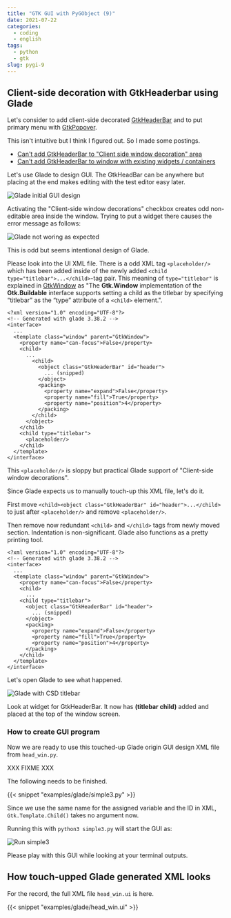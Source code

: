 ```yaml
---
title: "GTK GUI with PyGObject (9)"
date: 2021-07-22
categories:
  - coding
  - english
tags:
  - python
  - gtk
slug: pygi-9
---
```


## Client-side decoration with GtkHeaderbar using Glade

Let's consider to add client-side decorated
[GtkHeaderBar](https://lazka.github.io/pgi-docs/Gtk-3.0/classes/HeaderBar.html)
and to put primary menu with
[GtkPopover](https://lazka.github.io/pgi-docs/Gtk-3.0/classes/Popover.html).

This isn't intuitive but I think I figured out.  So I made some postings.
* [Can't add GtkHeaderBar to "Client side window decoration" area](https://bugs.debian.org/cgi-bin/bugreport.cgi?bug=991468)
* [Can't add GtkHeaderBar to window with existing widgets / containers](https://gitlab.gnome.org/GNOME/glade/-/issues/499)

Let's use Glade to design GUI.  The GtkHeadBar can be anywhere but placing at the end
makes editing with the test editor easy later.

![Glade initial GUI design](/img/head-start.png)

Activating the "Client-side window decorations" checkbox creates odd
non-editable area inside the window.  Trying to put a widget there causes the
error message as follows:

![Glade not woring as expected](/img/head-csd.png)

This is odd but seems intentional design of Glade.

Please look into the UI XML file.  There is a odd XML tag `<placeholder/>` which has been added inside of the newly added `<child type="titlebar">...</child>`-tag pair.  This meaning of `type="titlebar"` is explained in [GtkWindow](https://lazka.github.io/pgi-docs/#Gtk-3.0/classes/Window.html#class-details) as "The __Gtk.Window__ implementation of the __Gtk.Buildable__ interface supports setting a child as the titlebar by specifying “titlebar” as the “type” attribute of a `<child>` element.".

```
<?xml version="1.0" encoding="UTF-8"?>
<!-- Generated with glade 3.38.2 -->
<interface>
  ...
  <template class="window" parent="GtkWindow">
    <property name="can-focus">False</property>
    <child>
      ...
        <child>
          <object class="GtkHeaderBar" id="header">
            ... (snipped)
          </object>
          <packing>
            <property name="expand">False</property>
            <property name="fill">True</property>
            <property name="position">4</property>
          </packing>
        </child>
      </object>
    </child>
    <child type="titlebar">
      <placeholder/>
    </child>
  </template>
</interface>
```

This `<placeholder/>` is sloppy but practical Glade support of "Client-side window decorations".

Since Glade expects us to manually touch-up this XML file, let's do it.

First move `<child><object class="GtkHeaderBar" id="header">...</child>`
to just after `<placeholder/>` and
remove `<placeholder/>`.

Then remove now redundant `<child>` and `</child>` tags from newly moved
section.  Indentation is non-significant.  Glade also functions as a pretty
printing tool.

```
<?xml version="1.0" encoding="UTF-8"?>
<!-- Generated with glade 3.38.2 -->
<interface>
  ...
  <template class="window" parent="GtkWindow">
    <property name="can-focus">False</property>
    <child>
      ...
    <child type="titlebar">
      <object class="GtkHeaderBar" id="header">
        ... (snipped)
      </object>
      <packing>
        <property name="expand">False</property>
        <property name="fill">True</property>
        <property name="position">4</property>
      </packing>
    </child>
  </template>
</interface>
```

Let's open Glade to see what happened.

![Glade with CSD titlebar](/img/head-titlebar.png)

Look at widget for GtkHeaderBar.  It now has __(titlebar child)__ added and placed at the top of the window screen.


### How to create GUI program

Now we are ready to use this touched-up Glade origin GUI design XML file from `head_win.py`.

XXX FIXME XXX

The following needs to be finished.

{{< snippet "examples/glade/simple3.py" >}}

Since we use the same name for the assigned variable and the ID in XML,
`Gtk.Template.Child()` takes no argument now.

Running this with `python3 simple3.py` will start the GUI as:

![Run simple3](/img/simple3-py.png)

Please play with this GUI while looking at your terminal outputs.

## How touch-upped Glade generated XML looks

For the record, the full XML file `head_win.ui` is here.

{{< snippet "examples/glade/head_win.ui" >}}

<!-- vim: set sw=2 sts=2 ai si et tw=79 ft=markdown: -->
